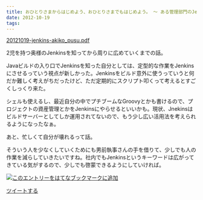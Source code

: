 ```yaml
---
title: おひとりさまからはじめよう、おひとりさまでもはじめよう。 ～ ある管理部門のJenkins展開への道～ - 高野さん
date: 2012-10-19
tags: 
---
```

[20121019-jenkins-akiko\_pusu.pdf](http://www.slideshare.net/akiko_pusu/ss-14797776)

2児を持つ奥様のJenkinsを知ってから周りに広めていくまでの話。

Javaビルドの入り口でJenkinsを知った自分としては、定型的な作業をJenkinsにさせるっていう視点が新しかった。Jenkinsをビルド意外に使うっていうと何だか難しく考えがちだったけど、ただ定期的にスクリプト叩くって考えるとすごくしっくり来た。

シェルも使えるし、最近自分の中でプチブームなGroovyとかも書けるので、プロジェクトの資産管理とかをJenkinsにやらせるといいかも。現状、Jnekinsはビルドサーバーとしてしか運用されてないので、もう少し広い活用法を考えられるようになったなぁ。

あと、忙しくて自分が壊れるって話。

そういう人を少なくしていくためにも男前執事さんの手を借りて、少しでも人の作業を減らしていきたいですね。社内でもJenkinsというキーワードは広がってきている気がするので、少しでも啓蒙できるようにしていければ。

[![このエントリーをはてなブックマークに追加](http://b.st-hatena.com/images/entry-button/button-only.gif)](http://b.hatena.ne.jp/entry/http://d.hatena.ne.jp "このエントリーをはてなブックマークに追加")

[ツイートする](http://twitter.com/share)
